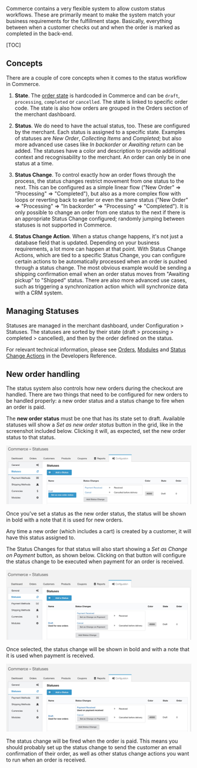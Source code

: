 Commerce contains a very flexible system to allow custom status workflows. These are primarily meant to make the system match your business requirements for the fulfillment stage. Basically, everything between when a customer checks out and when the order is marked as completed in the back-end.

[TOC]

## Concepts

There are a couple of core concepts when it comes to the status workflow in Commerce.

1. **State**. The [order state](States) is hardcoded in Commerce and can be `draft`, `processing`, `completed` or `cancelled`. The state is linked to specific order code. The state is also how orders are grouped in the Orders section of the merchant dashboard.

2. **Status**. We do need to have the actual status, too. These are configured by the merchant. Each status is assigned to a specific state. Examples of statuses are _New Order_, _Collecting Items_ and _Completed_; but also more advanced use cases like _In backorder_ or _Awaiting return_ can be added. The statuses have a color and description to provide additional context and recognisability to the merchant. An order can only be in one status at a time.

3. **Status Change**. To control exactly how an order flows through the process, the status changes restrict movement from one status to the next. This can be configured as a simple linear flow ("New Order" => "Processing" => "Completed"), but also as a more complex flow with loops or reverting back to earlier or even the same status ("New Order" => "Processing" => "In backorder" => "Processing" => "Completed"). It is only possible to change an order from one status to the next if there is an appropriate Status Change configured; randomly jumping between statuses is not supported in Commerce.

4. **Status Change Action**. When a status change happens, it's not just a database field that is updated. Depending on your business requirements, a lot more can happen at that point. With Status Change Actions, which are tied to a specific Status Change, you can configure certain actions to be automatically processed when an order is pushed through a status change. The most obvious example would be sending a shipping confirmation email when an order status moves from "Awaiting pickup" to "Shipped" status. There are also more advanced use cases, such as triggering a synchronization action which will synchronize data with a CRM system.

## Managing Statuses

Statuses are managed in the merchant dashboard, under Configuration > Statuses. The statuses are sorted by their state (draft > processing > completed > cancelled), and then by the order defined on the status. 

For relevant technical information, please see [Orders](../Developer/Orders), [Modules](../Developer/Modules) and [Status Change Actions](../Developer/Status_Change_Actions) in the Developers Reference.

## New order handling

The status system also controls how new orders during the checkout are handled. There are two things that need to be configured for new orders to be handled properly: a new order status and a status change to fire when an order is paid. 

The **new order status** must be one that has its state set to draft. Available statuses will show a _Set as new order status_ button in the grid, like in the screenshot included below. Clicking it will, as expected, set the new order status to that status.

![](../../images/statuses/set-new-order-status.jpg)

Once you've set a status as the new order status, the status will be shown in bold with a note that it is used for new orders. 

Any time a new order (which includes a cart) is created by a customer, it will have this status assigned to.

The Status Changes for that status will also start showing a _Set as Change on Payment_ button, as shown below. Clicking on that button will configure the status change to be executed when payment for an order is received. 

![](../../images/statuses/set-paid-order-change.jpg)

Once selected, the status change will be shown in bold and with a note that it is used when payment is received. 

![](../../images/statuses/paid-order-change-set.jpg)

The status change will be fired when the order is paid. This means you should probably set up the status change to send the customer an email confirmation of their order, as well as other status change actions you want to run when an order is received.

